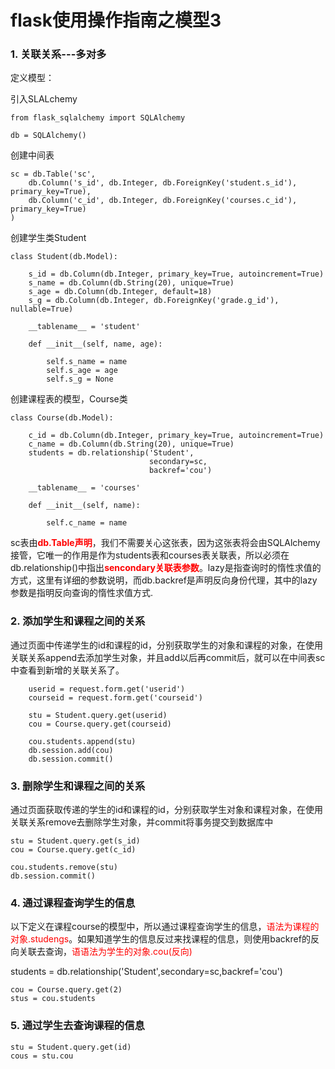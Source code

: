 

# flask使用操作指南之模型3

### 1. 关联关系---多对多

定义模型：
	

引入SLALchemy
	
	from flask_sqlalchemy import SQLAlchemy
	
	db = SQLAlchemy()


创建中间表


	sc = db.Table('sc',
	    db.Column('s_id', db.Integer, db.ForeignKey('student.s_id'), primary_key=True),
	    db.Column('c_id', db.Integer, db.ForeignKey('courses.c_id'), primary_key=True)
	)

创建学生类Student

	class Student(db.Model):
	
	    s_id = db.Column(db.Integer, primary_key=True, autoincrement=True)
	    s_name = db.Column(db.String(20), unique=True)
	    s_age = db.Column(db.Integer, default=18)
	    s_g = db.Column(db.Integer, db.ForeignKey('grade.g_id'), nullable=True)
	
	    __tablename__ = 'student'
	
	    def __init__(self, name, age):
	
	        self.s_name = name
	        self.s_age = age
	        self.s_g = None


创建课程表的模型，Course类
	
	class Course(db.Model):
	
	    c_id = db.Column(db.Integer, primary_key=True, autoincrement=True)
	    c_name = db.Column(db.String(20), unique=True)
	    students = db.relationship('Student',
	                               secondary=sc,
	                               backref='cou')
	
	    __tablename__ = 'courses'
	
	    def __init__(self, name):
	
	        self.c_name = name


sc表由<font style="color:red;">**db.Table声明**</font>，我们不需要关心这张表，因为这张表将会由SQLAlchemy接管，它唯一的作用是作为students表和courses表关联表，所以必须在db.relationship()中指出<font style="color:red;">**sencondary关联表参数**</font>。lazy是指查询时的惰性求值的方式，这里有详细的参数说明，而db.backref是声明反向身份代理，其中的lazy参数是指明反向查询的惰性求值方式.

### 2. 添加学生和课程之间的关系

通过页面中传递学生的id和课程的id，分别获取学生的对象和课程的对象，在使用关联关系append去添加学生对象，并且add以后再commit后，就可以在中间表sc中查看到新增的关联关系了。

		userid = request.form.get('userid')
	    courseid = request.form.get('courseid')
	
	    stu = Student.query.get(userid)
	    cou = Course.query.get(courseid)
	
	    cou.students.append(stu)
	    db.session.add(cou)
	    db.session.commit()

### 3. 删除学生和课程之间的关系

通过页面获取传递的学生的id和课程的id，分别获取学生对象和课程对象，在使用关联关系remove去删除学生对象，并commit将事务提交到数据库中	
	
	stu = Student.query.get(s_id)
	cou = Course.query.get(c_id)
	
	cou.students.remove(stu)
	db.session.commit()

### 4. 通过课程查询学生的信息

以下定义在课程course的模型中，所以通过课程查询学生的信息，<font style="color:red;">语法为课程的对象.studengs</font>。如果知道学生的信息反过来找课程的信息，则使用backref的反向关联去查询，<font style="color:red;">语语法为学生的对象.cou(反向)</font>

students = db.relationship('Student',secondary=sc,backref='cou')

    cou = Course.query.get(2)
    stus = cou.students

### 5. 通过学生去查询课程的信息


    stu = Student.query.get(id)
    cous = stu.cou
